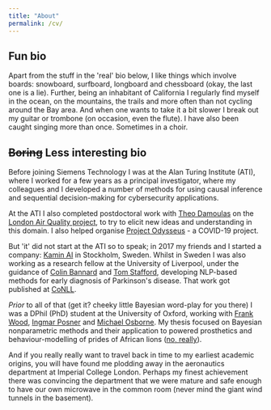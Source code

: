 ```yaml
---
title: "About"
permalink: /cv/
---
```


## Fun bio

Apart from the stuff in the 'real' bio below, I like things which involve boards: snowboard, surfboard, longboard and chessboard (okay, the last one is a lie). Further, being an inhabitant of California I regularly find myself in the ocean, on the mountains, the trails and more often than not cycling around the Bay area. And when one wants to take it a bit slower I break out my guitar or trombone (on occasion, even the flute). I have also been caught singing more than once. Sometimes in a choir.

## ~~Boring~~ Less interesting bio

Before joining Siemens Technology I was at the Alan Turing Institute (ATI), where I worked for a few years as a principal investigator, where my colleagues and I developed a number of methods for using causal inference and sequential decision-making for cybersecurity applications.

At the ATI I also completed postdoctoral work with [Theo Damoulas](https://warwick.ac.uk/fac/sci/statistics/staff/academic-research/damoulas/) on the [London Air Quality project](https://www.turing.ac.uk/research/research-projects/london-air-quality), to try to elicit new ideas and understanding in this domain. I also helped organise [Project Odysseus](https://www.turing.ac.uk/research/research-projects/project-odysseus-understanding-london-busyness-and-exiting-lockdown) - a COVID-19 project.

But 'it' did not start at the ATI so to speak; in 2017 my friends and I started a company: [Kamin AI](http://kamin.ai/) in Stockholm, Sweden. Whilst in Sweden I was also working as a research fellow at the University of Liverpool, under the guidance of [Colin Bannard](https://www.liverpool.ac.uk/institute-of-life-and-human-sciences/staff/colin-bannard/) and [Tom Stafford](https://www.sheffield.ac.uk/psychology/staff/academic/tom-stafford), developing NLP-based methods for early diagnosis of Parkinson's disease. That work got published at [CoNLL](https://aclanthology.org/2020.conll-1.47.pdf).

*Prior* to all of that (get it? cheeky little Bayesian word-play for you there) I was a DPhil (PhD) student at the University of Oxford, working with [Frank Wood](https://www.cs.ubc.ca/~fwood/), [Ingmar Posner](https://ori.ox.ac.uk/ori-people/ingmar-posner/) and [Michael Osborne](https://www.robots.ox.ac.uk/~mosb/). My thesis focused on Bayesian nonparametric methods and their application to powered prosthetics and behaviour-modelling of prides of African lions ([no, really](https://ora.ox.ac.uk/objects/uuid:6cf7314d-e33d-468b-9bdc-d91ab609c643)).

And if you really really want to travel back in time to my earliest academic origins, you will have found me plodding away in the aeronautics department at Imperial College London. Perhaps my finest achievement there was convincing the department that we were mature and safe enough to have our own microwave in the common room (never mind the giant wind tunnels in the basement).
